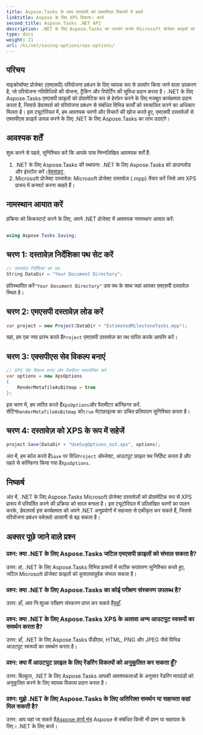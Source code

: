 ```yaml
---
title: Aspose.Tasks के साथ एमएसपी को एक्सपीएस विकल्पों में बदलें
linktitle: Aspose के लिए XPS विकल्प। कार्य
second_title: Aspose.Tasks .NET API
description: .NET के लिए Aspose.Tasks का उपयोग करके Microsoft प्रोजेक्ट फ़ाइलों को XPS प्रारूप में परिवर्तित करना सीखें। आसान एकीकरण, मजबूत कार्यक्षमता।
type: docs
weight: 21
url: /hi/net/saving-options/xps-options/
---
```

## परिचय
माइक्रोसॉफ्ट प्रोजेक्ट (एमएसपी) परियोजना प्रबंधन के लिए व्यापक रूप से उपयोग किया जाने वाला उपकरण है, जो परियोजना गतिविधियों की योजना, ट्रैकिंग और रिपोर्टिंग की सुविधा प्रदान करता है। .NET के लिए Aspose.Tasks एमएसपी फ़ाइलों को प्रोग्रामेटिक रूप से हेरफेर करने के लिए मजबूत कार्यक्षमता प्रदान करता है, जिससे डेवलपर्स को परियोजना प्रबंधन से संबंधित विभिन्न कार्यों को स्वचालित करने का अधिकार मिलता है। इस ट्यूटोरियल में, हम आवश्यक चरणों और विचारों की खोज करते हुए, एमएसपी दस्तावेज़ों से एक्सपीएस फ़ाइलें उत्पन्न करने के लिए .NET के लिए Aspose.Tasks का लाभ उठाएंगे।
## आवश्यक शर्तें
शुरू करने से पहले, सुनिश्चित करें कि आपके पास निम्नलिखित आवश्यक शर्तें हैं:
1.  .NET के लिए Aspose.Tasks की स्थापना: .NET के लिए Aspose.Tasks को डाउनलोड और इंस्टॉल करें।[वेबसाइट](https://releases.aspose.com/tasks/net/).
2. Microsoft प्रोजेक्ट दस्तावेज़: Microsoft प्रोजेक्ट दस्तावेज़ (.mpp) तैयार करें जिसे आप XPS प्रारूप में कनवर्ट करना चाहते हैं।

## नामस्थान आयात करें
प्रक्रिया को किकस्टार्ट करने के लिए, अपने .NET प्रोजेक्ट में आवश्यक नामस्थान आयात करें:
```csharp

using Aspose.Tasks.Saving;
```

## चरण 1: दस्तावेज़ निर्देशिका पथ सेट करें
```csharp
// दस्तावेज़ निर्देशिका का पथ.
String DataDir = "Your Document Directory";
```
 प्रतिस्थापित करें`"Your Document Directory"` उस पथ के साथ जहां आपका एमएसपी दस्तावेज़ स्थित है।
## चरण 2: एमएसपी दस्तावेज़ लोड करें
```csharp
var project = new Project(DataDir + "EstimatedMilestoneTasks.mpp");
```
 यहां, हम एक नया प्रारंभ करते हैं`Project` एमएसपी दस्तावेज़ का पथ पारित करके आपत्ति करें।
## चरण 3: एक्सपीएस सेव विकल्प बनाएं
```csharp
// XPS सेव विकल्प बनाएं और पैरामीटर समायोजित करें
var options = new XpsOptions
{
    RenderMetafileAsBitmap = true
};
```
 इस चरण में, हम त्वरित करते हैं`XpsOptions`और पैरामीटर कॉन्फ़िगर करें. सेटिंग`RenderMetafileAsBitmap` को`true` मेटाफ़ाइल्स का उचित प्रतिपादन सुनिश्चित करता है।
## चरण 4: दस्तावेज़ को XPS के रूप में सहेजें
```csharp
project.Save(DataDir + "UseSvgOptions_out.xps", options);
```
 अंत में, हम कॉल करते हैं`Save` पर विधि`Project` ऑब्जेक्ट, आउटपुट फ़ाइल पथ निर्दिष्ट करता है और पहले से कॉन्फ़िगर किया गया है`XpsOptions`.

## निष्कर्ष
अंत में, .NET के लिए Aspose.Tasks Microsoft प्रोजेक्ट दस्तावेज़ों को प्रोग्रामेटिक रूप से XPS प्रारूप में परिवर्तित करने की प्रक्रिया को सरल बनाता है। इस ट्यूटोरियल में उल्लिखित चरणों का पालन करके, डेवलपर्स इस कार्यक्षमता को अपने .NET अनुप्रयोगों में सहजता से एकीकृत कर सकते हैं, जिससे परियोजना प्रबंधन वर्कफ़्लो आसानी से बढ़ सकता है।
## अक्सर पूछे जाने वाले प्रश्न
### प्रश्न: क्या .NET के लिए Aspose.Tasks जटिल एमएसपी फ़ाइलों को संभाल सकता है?
उत्तर: हां, .NET के लिए Aspose.Tasks विभिन्न प्रारूपों में सटीक रूपांतरण सुनिश्चित करते हुए, जटिल Microsoft प्रोजेक्ट फ़ाइलों को कुशलतापूर्वक संभाल सकता है।
### प्रश्न: क्या .NET के लिए Aspose.Tasks का कोई परीक्षण संस्करण उपलब्ध है?
 उत्तर: हाँ, आप नि:शुल्क परीक्षण संस्करण प्राप्त कर सकते हैं[यहाँ](https://releases.aspose.com/).
### प्रश्न: क्या .NET के लिए Aspose.Tasks XPS के अलावा अन्य आउटपुट स्वरूपों का समर्थन करता है?
उत्तर: हाँ, .NET के लिए Aspose.Tasks पीडीएफ, HTML, PNG और JPEG जैसे विभिन्न आउटपुट स्वरूपों का समर्थन करता है।
### प्रश्न: क्या मैं आउटपुट फ़ाइल के लिए रेंडरिंग विकल्पों को अनुकूलित कर सकता हूँ?
उत्तर: बिल्कुल, .NET के लिए Aspose.Tasks आपकी आवश्यकताओं के अनुसार रेंडरिंग मापदंडों को अनुकूलित करने के लिए व्यापक विकल्प प्रदान करता है।
### प्रश्न: मुझे .NET के लिए Aspose.Tasks के लिए अतिरिक्त समर्थन या सहायता कहां मिल सकती है?
 उत्तर: आप यहां जा सकते हैं[Aspose.कार्य मंच](https://forum.aspose.com/c/tasks/15) Aspose से संबंधित किसी भी प्रश्न या सहायता के लिए। .NET के लिए कार्य।